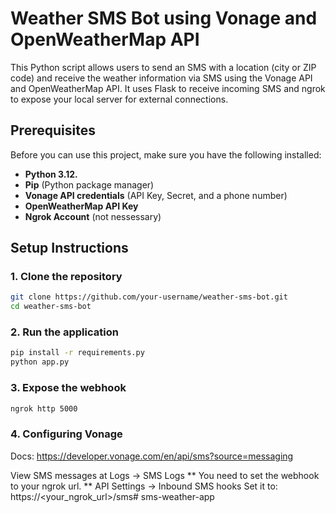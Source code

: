 # Weather SMS Bot using Vonage and OpenWeatherMap API

This Python script allows users to send an SMS with a location (city or ZIP code) and receive the weather information via SMS using the Vonage API and OpenWeatherMap API. It uses Flask to receive incoming SMS and ngrok to expose your local server for external connections.

## Prerequisites

Before you can use this project, make sure you have the following installed:

- **Python 3.12.**
- **Pip** (Python package manager)
- **Vonage API credentials** (API Key, Secret, and a phone number)
- **OpenWeatherMap API Key**
- **Ngrok Account** (not nessessary)

## Setup Instructions

### 1. Clone the repository
```bash
git clone https://github.com/your-username/weather-sms-bot.git
cd weather-sms-bot
```

### 2. Run the application
```bash
pip install -r requirements.py
python app.py
```

### 3. Expose the webhook
```bash
ngrok http 5000
```

### 4. Configuring Vonage
Docs: https://developer.vonage.com/en/api/sms?source=messaging

View SMS messages at Logs -> SMS Logs
** You need to set the webhook to your ngrok url. **
API Settings -> Inbound SMS hooks
Set it to: https://<your_ngrok_url>/sms# sms-weather-app
